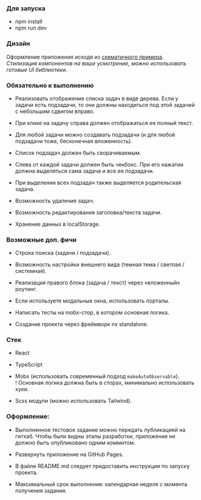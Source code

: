 ### Для запуска 

- npm install
- npm run dev


### Дизайн

Оформление приложения исходя из [схематичного примера](https://www.figma.com/file/9ptzO19xMujbgo0YVG6KTB/%D1%82%D0%B5%D1%81%D1%82?type=design&node-id=0-1&t=SQIDI8pmIiJsGxfe-0).  
_Стилизация компонентов на ваше усмотрение, можно использовать готовые UI библиотеки._

### Обязательно к выполнению

- Реализовать отображение списка задач в виде дерева. Если у задачи есть подзадачи, то они должны находиться под этой задачей с небольшим сдвигом вправо.

- При клике на задачу справа должен отображаться ее полный текст.
- Для любой задачи можно создавать подзадачи (и для любой подзадачи тоже, бесконечная вложенность).
- Список подзадач должен быть сворачиваемым.
- Слева от каждой задачи должен быть чекбокс. При его нажатии должна выделяться сама задача и все ее подзадачи.
- При выделении всех подзадач также выделяется родительская задача.
- Возможность удаления задач.
- Возможность редактирования заголовка/текста задачи.
- Хранение данных в localStorage.

### Возможные доп. фичи

- Строка поиска (задачи / подзадачи).

- Возможность настройки внешнего вида (темная тема / светлая / системная).
- Реализация правого блока (задача / текст) через «вложенный» роутинг.
- Если используете модальные окна, использовать порталы.
- Написать тесты на mobx-стор, в котором основная логика.
- Создание проекта через фреймворк nx standalone.

### Стек

- React

- TypeScript
- Mobx (использовать современный подход `makeAutoObservable`).  
  ! Основная логика должна быть в сторах, минимально использовать хуки.
- Scss модули (можно использовать Tailwind).

### Оформление:

- Выполненное тестовое задание можно передать публикацией на гитхаб. Чтобы были видны этапы разработки, приложение не должно быть опубликовано одним коммитом.

- Развернуть приложение на GitHub Pages.
- В файле README.md следует предоставить инструкции по запуску проекта.
- Максимальный срок выполнения: календарная неделя с момента получения задания.
